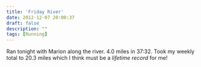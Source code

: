 ```yaml
---
title: 'Friday River'
date: 2012-12-07 20:00:37
draft: false
description: ""
tags: [Running]
---
```


Ran tonight with Marion along the river. 4.0 miles in 37:32. Took my weekly total to 20.3 miles which I think must be a _lifetime record_ for me!